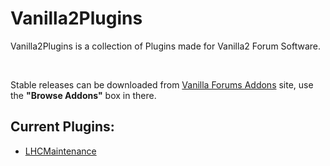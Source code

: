 <h1>Vanilla2Plugins</h1>
<p>Vanilla2Plugins is a collection of Plugins made for Vanilla2 Forum Software.</p>
<br />
<p>Stable releases can be downloaded from <a target="_blank" href="https://open.vanillaforums.com/addons">Vanilla Forums Addons</a> site, use the <strong>"Browse Addons"</strong> box in there.</p>
<h2>Current Plugins:</h2>
<ul>
	<li><a href="./tree/master/LHCMaintenance">LHCMaintenance</a></li>
</ul>
